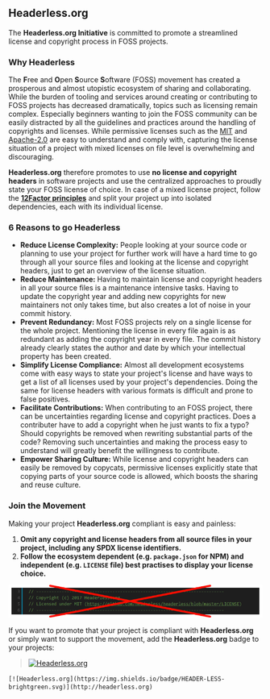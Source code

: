 ## Headerless.org

The **Headerless.org Initiative** is committed to promote a streamlined license and copyright process in FOSS projects.

### Why Headerless

The **F**ree and **O**pen **S**ource **S**oftware (FOSS) movement has created a prosperous and almost utopistic ecosystem of sharing and collaborating. While the burden of tooling and services around creating or contributing to FOSS projects has decreased dramatically, topics such as licensing remain complex. Especially beginners wanting to join the FOSS community can be easily distracted by all the guidelines and practices around the handling of copyrights and licenses. While permissive licenses such as the [MIT](https://opensource.org/licenses/MIT) and [Apache-2.0](https://opensource.org/licenses/Apache-2.0) are easy to understand and comply with, capturing the license situation of a project with mixed licenses on file level is overwhelming and discouraging.

**Headerless.org** therefore promotes to use **no license and copyright headers** in software projects and use the centralized approaches to proudly state your FOSS license of choice. In case of a mixed license project, follow the **[12Factor principles](https://12factor.net/dependencies)**  and split your project up into isolated dependencies, each with its individual license.

### 6 Reasons to go Headerless

- **Reduce License Complexity:** People looking at your source code or planning to use your project for further work will have a hard time to go through all your source files and looking at the license and copyright headers, just to get an overview of the license situation.
- **Reduce Maintenance:** Having to maintain license and copyright headers in all your source files is a maintenance intensive tasks. Having to update the copyright year and adding new copyrights for new maintainers not only takes time, but also creates a lot of noise in your commit history.
- **Prevent Redundancy:** Most FOSS projects rely on a single license for the whole project. Mentioning the license in every file again is as redundant as adding the copyright year in every file. The commit history already clearly states the author and date by which your intellectual property has been created.
- **Simplify License Compliance:** Almost all development ecosystems come with easy ways to state your project's license and have ways to get a list of all licenses used by your project's dependencies. Doing the same for license headers with various formats is difficult and prone to false positives.
- **Facilitate Contributions:** When contributing to an FOSS project, there can be uncertainties regarding license and copyright practices. Does a contributer have to add a copyright when he just wants to fix a typo? Should copyrights be removed when rewriting substantial parts of the code? Removing such uncertainties and making the process easy to understand will greatly benefit the willingness to contribute.
- **Empower Sharing Culture:** While license and copyright headers can easily be removed by copycats, permissive licenses explicitly state that copying parts of your source code is allowed, which boosts the sharing and reuse culture.

### Join the Movement

Making your project **Headerless.org** compliant is easy and painless:

1. **Omit any copyright and license headers from all source files in your project, including any SPDX license identifiers.**
1. **Follow the ecosystem dependent (e.g. `package.json` for NPM) and independent (e.g. `LICENSE` file) best practises to display your license choice.**

![no copyright and license header](no-header.png)

If you want to promote that your project is compliant with **Headerless.org** or simply want to support the movement, add the **Headerless.org** badge to your projects:

> [![Headerless.org](https://img.shields.io/badge/HEADER-LESS-brightgreen.svg)](http://headerless.org)

``` text
[![Headerless.org](https://img.shields.io/badge/HEADER-LESS-brightgreen.svg)](http://headerless.org)
```
